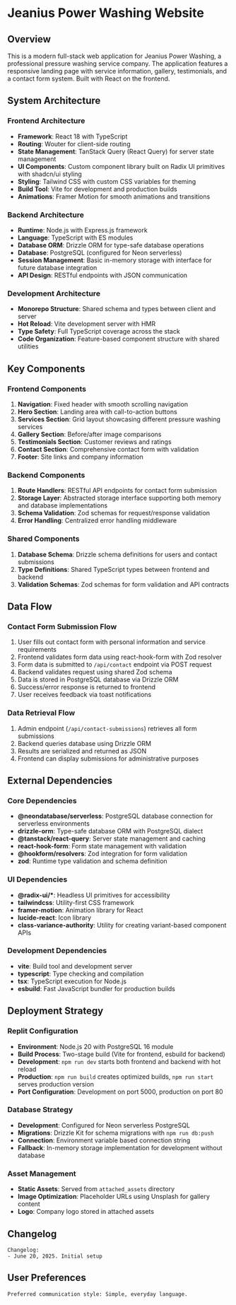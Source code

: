 # Jeanius Power Washing Website

## Overview

This is a modern full-stack web application for Jeanius Power Washing, a professional pressure washing service company. The application features a responsive landing page with service information, gallery, testimonials, and a contact form system. Built with React on the frontend.

## System Architecture

### Frontend Architecture

- **Framework**: React 18 with TypeScript
- **Routing**: Wouter for client-side routing
- **State Management**: TanStack Query (React Query) for server state management
- **UI Components**: Custom component library built on Radix UI primitives with shadcn/ui styling
- **Styling**: Tailwind CSS with custom CSS variables for theming
- **Build Tool**: Vite for development and production builds
- **Animations**: Framer Motion for smooth animations and transitions

### Backend Architecture

- **Runtime**: Node.js with Express.js framework
- **Language**: TypeScript with ES modules
- **Database ORM**: Drizzle ORM for type-safe database operations
- **Database**: PostgreSQL (configured for Neon serverless)
- **Session Management**: Basic in-memory storage with interface for future database integration
- **API Design**: RESTful endpoints with JSON communication

### Development Architecture

- **Monorepo Structure**: Shared schema and types between client and server
- **Hot Reload**: Vite development server with HMR
- **Type Safety**: Full TypeScript coverage across the stack
- **Code Organization**: Feature-based component structure with shared utilities

## Key Components

### Frontend Components

1. **Navigation**: Fixed header with smooth scrolling navigation
2. **Hero Section**: Landing area with call-to-action buttons
3. **Services Section**: Grid layout showcasing different pressure washing services
4. **Gallery Section**: Before/after image comparisons
5. **Testimonials Section**: Customer reviews and ratings
6. **Contact Section**: Comprehensive contact form with validation
7. **Footer**: Site links and company information

### Backend Components

1. **Route Handlers**: RESTful API endpoints for contact form submission
2. **Storage Layer**: Abstracted storage interface supporting both memory and database implementations
3. **Schema Validation**: Zod schemas for request/response validation
4. **Error Handling**: Centralized error handling middleware

### Shared Components

1. **Database Schema**: Drizzle schema definitions for users and contact submissions
2. **Type Definitions**: Shared TypeScript types between frontend and backend
3. **Validation Schemas**: Zod schemas for form validation and API contracts

## Data Flow

### Contact Form Submission Flow

1. User fills out contact form with personal information and service requirements
2. Frontend validates form data using react-hook-form with Zod resolver
3. Form data is submitted to `/api/contact` endpoint via POST request
4. Backend validates request using shared Zod schema
5. Data is stored in PostgreSQL database via Drizzle ORM
6. Success/error response is returned to frontend
7. User receives feedback via toast notifications

### Data Retrieval Flow

1. Admin endpoint (`/api/contact-submissions`) retrieves all form submissions
2. Backend queries database using Drizzle ORM
3. Results are serialized and returned as JSON
4. Frontend can display submissions for administrative purposes

## External Dependencies

### Core Dependencies

- **@neondatabase/serverless**: PostgreSQL database connection for serverless environments
- **drizzle-orm**: Type-safe database ORM with PostgreSQL dialect
- **@tanstack/react-query**: Server state management and caching
- **react-hook-form**: Form state management with validation
- **@hookform/resolvers**: Zod integration for form validation
- **zod**: Runtime type validation and schema definition

### UI Dependencies

- **@radix-ui/\***: Headless UI primitives for accessibility
- **tailwindcss**: Utility-first CSS framework
- **framer-motion**: Animation library for React
- **lucide-react**: Icon library
- **class-variance-authority**: Utility for creating variant-based component APIs

### Development Dependencies

- **vite**: Build tool and development server
- **typescript**: Type checking and compilation
- **tsx**: TypeScript execution for Node.js
- **esbuild**: Fast JavaScript bundler for production builds

## Deployment Strategy

### Replit Configuration

- **Environment**: Node.js 20 with PostgreSQL 16 module
- **Build Process**: Two-stage build (Vite for frontend, esbuild for backend)
- **Development**: `npm run dev` starts both frontend and backend with hot reload
- **Production**: `npm run build` creates optimized builds, `npm run start` serves production version
- **Port Configuration**: Development on port 5000, production on port 80

### Database Strategy

- **Development**: Configured for Neon serverless PostgreSQL
- **Migrations**: Drizzle Kit for schema migrations with `npm run db:push`
- **Connection**: Environment variable based connection string
- **Fallback**: In-memory storage implementation for development without database

### Asset Management

- **Static Assets**: Served from `attached_assets` directory
- **Image Optimization**: Placeholder URLs using Unsplash for gallery content
- **Logo**: Company logo stored in attached assets

## Changelog

```
Changelog:
- June 20, 2025. Initial setup
```

## User Preferences

```
Preferred communication style: Simple, everyday language.
```
